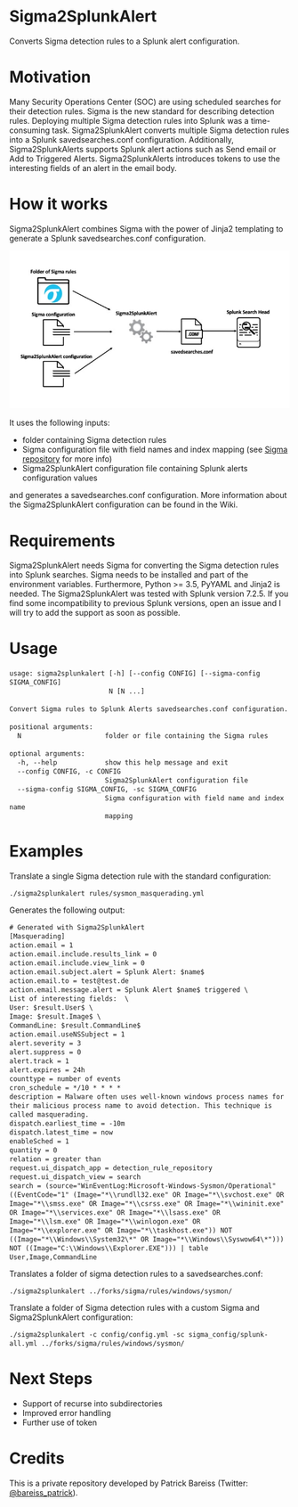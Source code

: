 # Sigma2SplunkAlert
Converts Sigma detection rules to a Splunk alert configuration.

# Motivation
Many Security Operations Center (SOC) are using scheduled searches for their detection rules. Sigma is the new standard for describing detection rules. Deploying multiple Sigma detection rules into Splunk was a time-consuming task. Sigma2SplunkAlert converts multiple Sigma detection rules into a Splunk savedsearches.conf configuration. Additionally, Sigma2SplunkAlerts supports Splunk alert actions such as Send email or Add to Triggered Alerts. Sigma2SplunkAlerts introduces tokens to use the interesting fields of an alert in the email body.

# How it works
Sigma2SplunkAlert combines Sigma with the power of Jinja2 templating to generate a Splunk savedsearches.conf configuration. 

![text](https://github.com/P4T12ICK/Sigma2SplunkAlert/blob/master/Sigma2SplunkAlert.jpg)

It uses the following inputs:
* folder containing Sigma detection rules
* Sigma configuration file with field names and index mapping (see [Sigma repository](https://github.com/Neo23x0/sigma) for more info)
* Sigma2SplunkAlert configuration file containing Splunk alerts configuration values

and generates a savedsearches.conf configuration. More information about the Sigma2SplunkAlert configuration can be found in the Wiki. 

# Requirements
Sigma2SplunkAlert needs Sigma for converting the Sigma detection rules into Splunk searches. Sigma needs to be installed and part of the environment variables. Furthermore, Python >= 3.5, PyYAML and Jinja2 is needed.
The Sigma2SplunkAlert was tested with Splunk version 7.2.5. If you find some incompatibility to previous Splunk versions, open an issue and I will try to add the support as soon as possible.

# Usage
````
usage: sigma2splunkalert [-h] [--config CONFIG] [--sigma-config SIGMA_CONFIG]
                         N [N ...]

Convert Sigma rules to Splunk Alerts savedsearches.conf configuration.

positional arguments:
  N                     folder or file containing the Sigma rules

optional arguments:
  -h, --help            show this help message and exit
  --config CONFIG, -c CONFIG
                        Sigma2SplunkAlert configuration file
  --sigma-config SIGMA_CONFIG, -sc SIGMA_CONFIG
                        Sigma configuration with field name and index name
                        mapping
````

# Examples
Translate a single Sigma detection rule with the standard configuration:
````
./sigma2splunkalert rules/sysmon_masquerading.yml 
````
Generates the following output:
````
# Generated with Sigma2SplunkAlert 
[Masquerading]
action.email = 1
action.email.include.results_link = 0
action.email.include.view_link = 0 
action.email.subject.alert = Splunk Alert: $name$ 
action.email.to = test@test.de
action.email.message.alert = Splunk Alert $name$ triggered \
List of interesting fields:  \
User: $result.User$ \
Image: $result.Image$ \
CommandLine: $result.CommandLine$  
action.email.useNSSubject = 1
alert.severity = 3
alert.suppress = 0
alert.track = 1
alert.expires = 24h
counttype = number of events
cron_schedule = */10 * * * *
description = Malware often uses well-known windows process names for their malicious process name to avoid detection. This technique is called masquerading.
dispatch.earliest_time = -10m
dispatch.latest_time = now
enableSched = 1
quantity = 0
relation = greater than
request.ui_dispatch_app = detection_rule_repository
request.ui_dispatch_view = search
search = (source="WinEventLog:Microsoft-Windows-Sysmon/Operational" ((EventCode="1" (Image="*\\rundll32.exe" OR Image="*\\svchost.exe" OR Image="*\\smss.exe" OR Image="*\\csrss.exe" OR Image="*\\wininit.exe" OR Image="*\\services.exe" OR Image="*\\lsass.exe" OR Image="*\\lsm.exe" OR Image="*\\winlogon.exe" OR Image="*\\explorer.exe" OR Image="*\\taskhost.exe")) NOT ((Image="*\\Windows\\System32\*" OR Image="*\\Windows\\Syswow64\*"))) NOT ((Image="C:\\Windows\\Explorer.EXE"))) | table User,Image,CommandLine
````

Translates a folder of sigma detection rules to a savedsearches.conf:
````
./sigma2splunkalert ../forks/sigma/rules/windows/sysmon/
````

Translate a folder of Sigma detection rules with a custom Sigma and Sigma2SplunkAlert configuration:
````
./sigma2splunkalert -c config/config.yml -sc sigma_config/splunk-all.yml ../forks/sigma/rules/windows/sysmon/
````

# Next Steps
* Support of recurse into subdirectories
* Improved error handling
* Further use of token

# Credits
This is a private repository developed by Patrick Bareiss (Twitter: [@bareiss_patrick](https://twitter.com/bareiss_patrick)).
